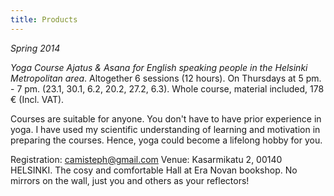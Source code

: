 ```yaml
---
title: Products
---
```


_Spring 2014_


*Yoga Course Ajatus & Asana for English speaking people in the Helsinki Metropolitan area*. Altogether 6 sessions (12 hours). On Thursdays at 5 pm. - 7 pm. (23.1, 30.1, 6.2, 20.2, 27.2, 6.3). Whole course, material included, 178 € (Incl. VAT).

Courses are suitable for anyone. You don't have to have prior experience in yoga. I have used my scientific understanding of learning and motivation in preparing the courses. Hence, yoga could become a lifelong hobby for you.

Registration: camisteph@gmail.com
Venue: Kasarmikatu 2, 00140 HELSINKI. The cosy and comfortable Hall at Era Novan bookshop. No mirrors on the wall, just you and others as your reflectors!
